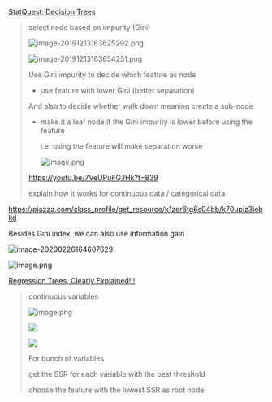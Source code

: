 [StatQuest: Decision Trees](https://www.youtube.com/watch?v=7VeUPuFGJHk)

> select node based on impurity (Gini)
>
> ![image-20191213163625292.png](https://i.loli.net/2020/01/13/RCMrHTyiuLbkz2a.png)
>
> 
>
> ![image-20191213163654251.png](https://i.loli.net/2020/01/13/kHOmVoqiTYvFw6b.png)
>
> Use Gini impurity to decide which feature as node
>
> - use feature with lower Gini (better separation)
>
> And also to decide whether walk down meaning create a sub-node
>
> - make it a leaf node if the Gini impurity is lower before using the feature
>
>   i.e. using the feature will make separation worse
>
>   ![image.png](https://i.loli.net/2020/02/26/U47icV1fuC9oFaw.png)
>
> https://youtu.be/7VeUPuFGJHk?t=839
>
> explain how it works for continuous data / categorical data 







https://piazza.com/class_profile/get_resource/k1zer6tg6s04bb/k70upiz3iebkd

Besides Gini index, we can also use information gain

![image-20200226164607629](C:\Users\lcqi\AppData\Roaming\Typora\typora-user-images\image-20200226164607629.png)

![image.png](https://i.loli.net/2020/02/27/6I8xOuA7HXeEV9a.png)







[Regression Trees, Clearly Explained!!!](https://youtu.be/g9c66TUylZ4?t=1254)

> continuous variables
>
> ![image.png](https://i.loli.net/2020/02/26/4n9yNpUPMSvE3Z6.png)
>
> ![](https://i.loli.net/2019/12/18/kRlTpMeK5oL6tY9.png)
>
> ![](https://i.loli.net/2019/12/18/72EcLYD4IGHSwkF.png)
>
> For bunch of variables
>
> get the SSR for each variable with the best threshold 
>
> choose the feature with the lowest SSR as root node